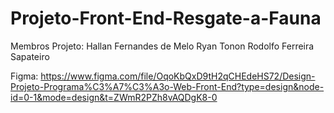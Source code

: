 # Projeto-Front-End-Resgate-a-Fauna

Membros Projeto:
Hallan Fernandes de Melo
Ryan Tonon
Rodolfo Ferreira Sapateiro

Figma: https://www.figma.com/file/OqoKbQxD9tH2qCHEdeHS72/Design-Projeto-Programa%C3%A7%C3%A3o-Web-Front-End?type=design&node-id=0-1&mode=design&t=ZWmR2PZh8vAQDgK8-0

